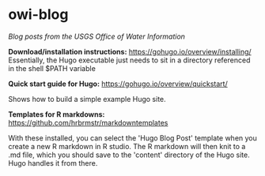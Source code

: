 # owi-blog
*Blog posts from the USGS Office of Water Information*

**Download/installation instructions:** https://gohugo.io/overview/installing/
Essentially, the Hugo executable just needs to sit in a directory referenced in the shell $PATH variable

**Quick start guide for Hugo:** https://gohugo.io/overview/quickstart/

Shows how to build a simple example Hugo site.  

**Templates for R markdowns:** https://github.com/hrbrmstr/markdowntemplates

With these installed, you can select the 'Hugo Blog Post' template when you create a new R markdown in R studio.  The R markdown will then knit to a .md file, which you should save to the 'content' directory of the Hugo site.  Hugo handles it from there.    



